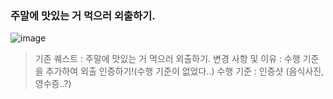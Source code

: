 ### 주말에 맛있는 거 먹으러 외출하기.

![image](https://github.com/user-attachments/assets/8c327dcc-ed74-49f5-99f5-fee9dd2fcf35)

> 기존 퀘스트 : 주말에 맛있는 거 먹으러 외출하기.
> 변경 사항 및 이유 : 수행 기준을 추가하여 외출 인증하기!(수행 기준이 없었다..)
> 수행 기준 : 인증샷 (음식사진, 영수증..?)
